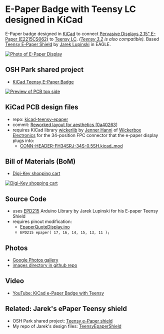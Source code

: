 # E-Paper Badge with Teensy LC designed in KiCad
E-Paper badge designed in [KiCad](http://kicad-pcb.org/) to connect [Pervasive Displays 2.15" E-Paper (E2215CS062)](http://www.digikey.com/product-detail/en/pervasive-displays/E2215CS062/E2215CS062-ND/5975949) to [Teensy LC](http://store.oshpark.com/products/teensy-lc). _([Teensy 3.2](https://oshpark.com/teensy) is also compatible)._  Based [Teensy E-Paper Shield](https://blog.oshpark.com/2016/08/27/teensy-e-paper-shield/) by [Jarek Lupinski](https://hackaday.io/Jarek) in EAGLE.

[![Photo of E-Paper Display](https://raw.githubusercontent.com/pdp7/kicad-teensy-epaper/master/images/small/epaper-badge.jpg)](https://oshpark.com/projects/1CiimZcf)

## OSH Park shared project
* [KiCad Teensy E-Paper Badge](https://oshpark.com/projects/1CiimZcf)

[![Preview of PCB top side](https://raw.githubusercontent.com/pdp7/kicad-teensy-epaper/master/images/small/preview-top.png)](https://oshpark.com/projects/1CiimZcf)

## KiCad PCB design files
* repo: [kicad-teensy-epaper](https://github.com/pdp7/kicad-teensy-epaper/)
* commit: [Reworked layout for aesthetics [0a40263]](https://github.com/pdp7/kicad-teensy-epaper/commit/0a4026351685b28afe0d5b1825abe197254be2be)
* requires KiCad library [wickerlib](https://github.com/wickerbox/wickerlib) by [Jenner Hanni](http://jennerhanni.net/) of [Wickerbox Electronics](http://wickerbox.net/) for the 34-position FPC connector that the e-paper display plugs into:
  * [CONN-HEADER-FH34SRJ-34S-0.5SH.kicad_mod](https://github.com/wickerbox/wickerlib/blob/master/libraries/Wickerlib.pretty/CONN-HEADER-FH34SRJ-34S-0.5SH.kicad_mod)

## Bill of Materials (BoM)
* [Digi-Key shopping cart](http://www.digikey.com/short/3wbn09)

[![Digi-Key shopping cart](https://raw.githubusercontent.com/pdp7/kicad-teensy-epaper/master/images/small/kicad-epaper-digikey-bom.png)](https://raw.githubusercontent.com/pdp7/kicad-teensy-epaper/master/images/kicad-epaper-digikey-bom.png)

## Source Code
* uses [EPD215](https://github.com/jarek319/EPD215) Arduino Library by Jarek Lupinski for his E-paper Teensy Shield
* requires pinout modification:
  * [EpaperQuoteDisplay.ino](https://github.com/pdp7/kicad-teensy-epaper/blob/master/code/EpaperQuoteDisplay.ino)
  * `EPD215 epaper( 17, 16, 14, 15, 13, 11 );`
  
## Photos
* [Google Photos gallery](https://photos.google.com/share/AF1QipNF7Bmk3dk0dI8wlLWVi3norOHkclXDltVEcZS2PsjbMnvgV6uTuN6ZWSbcuT0tYg?key=MjZoTzRqQlpJNU5hRWR0aGtzekRKa1ZrVkxGX3RB)
* [images directory in github repo](https://github.com/pdp7/kicad-teensy-epaper/tree/master/images)

## Video
* [YouTube: KiCad e-Paper Badge with Teensy](https://www.youtube.com/watch?v=4fN80SxIk5o)

## Related: Jarek's ePaper Teensy shield
  * OSH Park shared project: [Teensy e-Paper shield](https://oshpark.com/shared_projects/3KynIVn6)
  * My repo of Jarek's design files: [TeensyEpaperShield](https://github.com/pdp7/TeensyEpaperShield)

